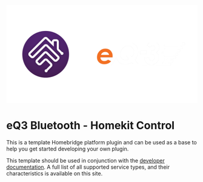 
<p align="center">

<img src="src\eq3hmebridge.png">


</p>


# eQ3 Bluetooth - Homekit Control

This is a template Homebridge platform plugin and can be used as a base to help you get started developing your own plugin.

This template should be used in conjunction with the [developer documentation](https://developers.homebridge.io/). A full list of all supported service types, and their characteristics is available on this site.




